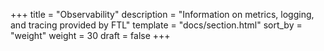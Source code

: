 +++
title = "Observability"
description = "Information on metrics, logging, and tracing provided by FTL"
template = "docs/section.html"
sort_by = "weight"
weight = 30
draft = false
+++
